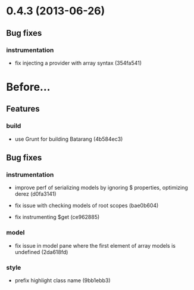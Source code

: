 # 0.4.3 (2013-06-26)



## Bug fixes
### instrumentation

* fix injecting a provider with array syntax (354fa541)




# Before...

## Features
### build

* use Grunt for building Batarang (4b584ec3)



## Bug fixes
### instrumentation

* improve perf of serializing models by ignoring $ properties, optimizing derez (d0fa3141)

* fix issue with checking models of root scopes (bae0b604)

* fix instrumenting $get (ce962885)

### model

* fix issue in model pane where the first element of array models is undefined (2da618fd)

### style

* prefix highlight class name (9bb1ebb3)
